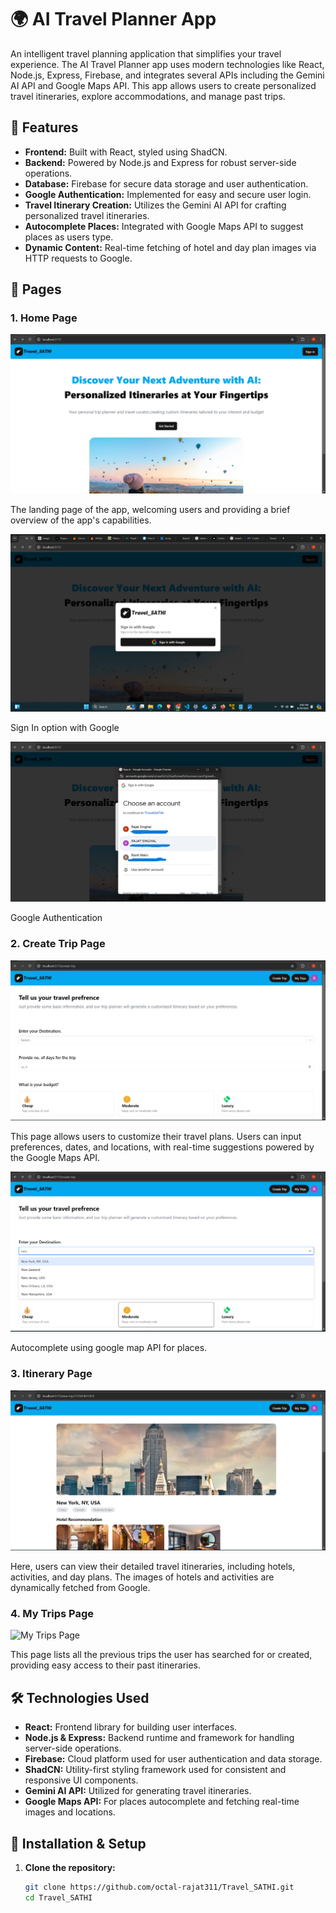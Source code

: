# 🌍 AI Travel Planner App

An intelligent travel planning application that simplifies your travel experience. The AI Travel Planner app uses modern technologies like React, Node.js, Express, Firebase, and integrates several APIs including the Gemini AI API and Google Maps API. This app allows users to create personalized travel itineraries, explore accommodations, and manage past trips.

## 🚀 Features

- **Frontend:** Built with React, styled using ShadCN.
- **Backend:** Powered by Node.js and Express for robust server-side operations.
- **Database:** Firebase for secure data storage and user authentication.
- **Google Authentication:** Implemented for easy and secure user login.
- **Travel Itinerary Creation:** Utilizes the Gemini AI API for crafting personalized travel itineraries.
- **Autocomplete Places:** Integrated with Google Maps API to suggest places as users type.
- **Dynamic Content:** Real-time fetching of hotel and day plan images via HTTP requests to Google.

## 📄 Pages

### 1. Home Page
![Home Page](./src/assets/home.png)

The landing page of the app, welcoming users and providing a brief overview of the app's capabilities.

![Home Page](./src/assets/login.png)

Sign In option with Google 

![Home Page](./src/assets/login2.png)

Google Authentication

### 2. Create Trip Page
![Create Trip Page](./src/assets/create_trip1.png)

This page allows users to customize their travel plans. Users can input preferences, dates, and locations, with real-time suggestions powered by the Google Maps API.

![Create Trip Page](./src/assets/create_trip2.png)

Autocomplete using google map API for places.

### 3. Itinerary Page
![Itinerary Page](./src/assets/view_trip.png)

Here, users can view their detailed travel itineraries, including hotels, activities, and day plans. The images of hotels and activities are dynamically fetched from Google.

### 4. My Trips Page
![My Trips Page](./assets/my-trips-page.png)

This page lists all the previous trips the user has searched for or created, providing easy access to their past itineraries.

## 🛠️ Technologies Used

- **React:** Frontend library for building user interfaces.
- **Node.js & Express:** Backend runtime and framework for handling server-side operations.
- **Firebase:** Cloud platform used for user authentication and data storage.
- **ShadCN:** Utility-first styling framework used for consistent and responsive UI components.
- **Gemini AI API:** Utilized for generating travel itineraries.
- **Google Maps API:** For places autocomplete and fetching real-time images and locations.

## 🔧 Installation & Setup

1. **Clone the repository:**
   ```bash
   git clone https://github.com/octal-rajat311/Travel_SATHI.git
   cd Travel_SATHI
